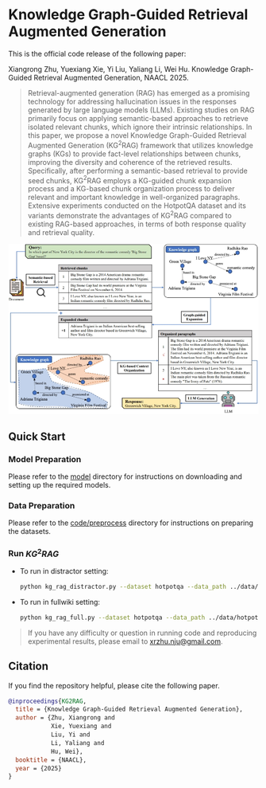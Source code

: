 # Knowledge Graph-Guided Retrieval Augmented Generation
This is the official code release of the following paper:

Xiangrong Zhu, Yuexiang Xie, Yi Liu, Yaliang Li, Wei Hu. Knowledge Graph-Guided Retrieval Augmented Generation, NAACL 2025.

> Retrieval-augmented generation (RAG) has emerged as a promising technology for addressing hallucination issues in the responses generated by large language models (LLMs). Existing studies on RAG primarily focus on applying semantic-based approaches to retrieve isolated relevant chunks, which ignore their intrinsic relationships. In this paper, we propose a novel Knowledge Graph-Guided Retrieval Augmented Generation (KG$^2$RAG) framework that utilizes knowledge graphs (KGs) to provide fact-level relationships between chunks, improving the diversity and coherence of the retrieved results. Specifically, after performing a semantic-based retrieval to provide seed chunks, KG$^2$RAG employs a KG-guided chunk expansion process and a KG-based chunk organization process to deliver relevant and important knowledge in well-organized paragraphs. Extensive experiments conducted on the HotpotQA dataset and its variants demonstrate the advantages of KG$^2$RAG compared to existing RAG-based approaches, in terms of both response quality and retrieval quality.

![image](framework.jpg)

## Quick Start

### Model Preparation
Please refer to the [model](model/readme.md) directory for instructions on downloading and setting up the required models.

### Data Preparation
Please refer to the [code/preprocess](code/preprocess/readme.md) directory for instructions on preparing the datasets.


### Run $KG^2RAG$
- To run in distractor setting:
  ```sh
  python kg_rag_distractor.py --dataset hotpotqa --data_path ../data/hotpotqa/hotpot_dev_distractor_v1.json --kg_dir ../data/hotpotqa/kgs/extract_subkgs --result_path ../output/hotpot/hotpot_dev_distractor_v1_kgrag.json
- To run in fullwiki setting:
  ```sh
  python kg_rag_full.py --dataset hotpotqa --data_path ../data/hotpotqa/hotpot_dev_distractor_v1.json --kg_dir ../data/hotpotqa/kgs/extract_subkgs --result_path ../output/hotpot/hotpot_dev_fullwiki_v1_kgrag.json
> If you have any difficulty or question in running code and reproducing experimental results, please email to xrzhu.nju@gmail.com.

## Citation
If you find the repository helpful, please cite the following paper.
```bibtex
@inproceedings{KG2RAG,
  title = {Knowledge Graph-Guided Retrieval Augmented Generation},
  author = {Zhu, Xiangrong and 
            Xie, Yuexiang and 
            Liu, Yi and 
            Li, Yaliang and 
            Hu, Wei},
  booktitle = {NAACL},
  year = {2025}
}
```
